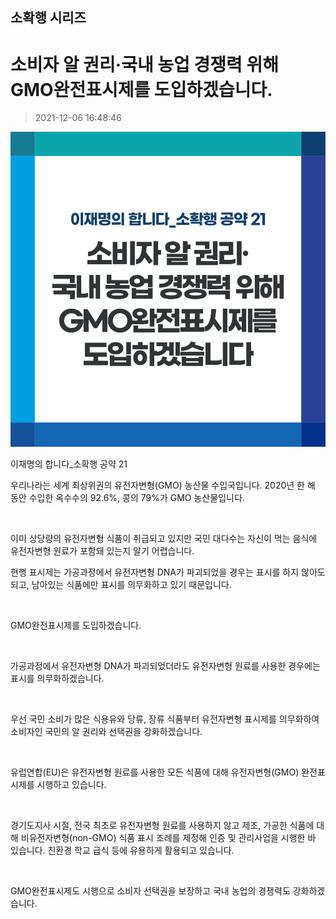 ## 소확행 시리즈
# 소비자 알 권리·국내 농업 경쟁력 위해 GMO완전표시제를 도입하겠습니다.

> 2021-12-06 16:48:46

![소비자 알 권리·국내 농업 경쟁력 위해 GMO완전표시제를 도입하겠습니다.](022.png)

이재명의 합니다_소확행 공약 21



우리나라는 세계 최상위권의 유전자변형(GMO) 농산물 수입국입니다. 2020년 한 해 동안 수입한 옥수수의 92.6%, 콩의 79%가 GMO 농산물입니다.

​

이미 상당량의 유전자변형 식품이 취급되고 있지만 국민 대다수는 자신이 먹는 음식에 유전자변형 원료가 포함돼 있는지 알기 어렵습니다.

현행 표시제는 가공과정에서 유전자변형 DNA가 파괴되었을 경우는 표시를 하지 않아도 되고, 남아있는 식품에만 표시를 의무화하고 있기 때문입니다.

​

GMO완전표시제를 도입하겠습니다.

​

가공과정에서 유전자변형 DNA가 파괴되었더라도 유전자변형 원료를 사용한 경우에는 표시를 의무화하겠습니다.

​

우선 국민 소비가 많은 식용유와 당류, 장류 식품부터 유전자변형 표시제를 의무화하여 소비자인 국민의 알 권리와 선택권을 강화하겠습니다.

​

유럽연합(EU)은 유전자변형 원료를 사용한 모든 식품에 대해 유전자변형(GMO) 완전표시제를 시행하고 있습니다.

​

경기도지사 시절, 전국 최초로 유전자변형 원료를 사용하지 않고 제조, 가공한 식품에 대해 비유전자변형(non-GMO) 식품 표시 조례를 제정해 인증 및 관리사업을 시행한 바 있습니다. 친환경 학교 급식 등에 유용하게 활용되고 있습니다.

​

GMO완전표시제도 시행으로 소비자 선택권을 보장하고 국내 농업의 경쟁력도 강화하겠습니다.